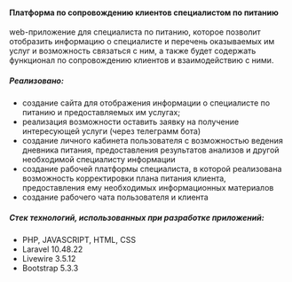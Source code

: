 <h4>Платформа по сопровождению клиентов специалистом по питанию</h4>
<p>web-приложение для специалиста по питанию, которое позволит отобразить информацию о специалисте и перечень оказываемых им услуг и возможность связаться с ним, а также будет содержать функционал по сопровождению клиентов и взаимодействию с ними.</p>

<h5>Реализовано:</h5>
<ul>
<li>создание сайта для отображения информации о специалисте по питанию и предоставляемых им услугах;</li>

<li>реализация возможности оставить заявку на получение интересующей услуги (через телеграмм бота)</li>

<li>создание личного кабинета пользователя с возможностью ведения дневника питания, предоставления результатов анализов и другой необходимой специалисту информации</li>

<li>создание рабочей платформы специалиста, в которой реализована возможность корректировки плана питания клиента, предоставления ему необходимых информационных материалов</li>

<li>создание рабочего чата пользователя и клиента</li>
</ul>

<h5>Стек технологий, использованных при разработке приложений:</h5>
<ul>
<li>PHP, JAVASCRIPT, HTML, CSS</li>
<li>Laravel 10.48.22</li>
<li>Livewire 3.5.12</li>
<li>Bootstrap 5.3.3</li>
</ul>
